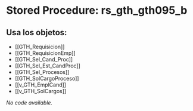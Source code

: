 # Stored Procedure: rs_gth_gth095_b

## Usa los objetos:
- [[GTH_Requisicion]]
- [[GTH_RequisicionEmp]]
- [[GTH_Sel_Cand_Proc]]
- [[GTH_Sel_Est_CandProc]]
- [[GTH_Sel_Procesos]]
- [[GTH_SolCargoProceso]]
- [[v_GTH_EmplCand]]
- [[v_GTH_SolCargos]]

*No code available.*
